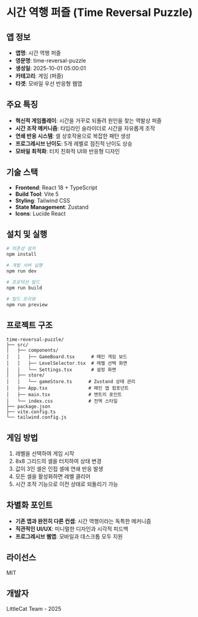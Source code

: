 # 시간 역행 퍼즐 (Time Reversal Puzzle)

## 앱 정보
- **앱명**: 시간 역행 퍼즐
- **영문명**: time-reversal-puzzle
- **생성일**: 2025-10-01 05:00:01
- **카테고리**: 게임 (퍼즐)
- **타겟**: 모바일 우선 반응형 웹앱

## 주요 특징
- **혁신적 게임플레이**: 시간을 거꾸로 되돌려 원인을 찾는 역발상 퍼즐
- **시간 조작 메커니즘**: 타임라인 슬라이더로 시간을 자유롭게 조작
- **연쇄 반응 시스템**: 셀 상호작용으로 복잡한 패턴 생성
- **프로그레시브 난이도**: 5개 레벨로 점진적 난이도 상승
- **모바일 최적화**: 터치 친화적 UI와 반응형 디자인

## 기술 스택
- **Frontend**: React 18 + TypeScript
- **Build Tool**: Vite 5
- **Styling**: Tailwind CSS
- **State Management**: Zustand
- **Icons**: Lucide React

## 설치 및 실행

```bash
# 의존성 설치
npm install

# 개발 서버 실행
npm run dev

# 프로덕션 빌드
npm run build

# 빌드 프리뷰
npm run preview
```

## 프로젝트 구조
```
time-reversal-puzzle/
├── src/
│   ├── components/
│   │   ├── GameBoard.tsx      # 메인 게임 보드
│   │   ├── LevelSelector.tsx  # 레벨 선택 화면
│   │   └── Settings.tsx       # 설정 화면
│   ├── store/
│   │   └── gameStore.ts      # Zustand 상태 관리
│   ├── App.tsx               # 메인 앱 컴포넌트
│   ├── main.tsx              # 엔트리 포인트
│   └── index.css             # 전역 스타일
├── package.json
├── vite.config.ts
└── tailwind.config.js
```

## 게임 방법
1. 레벨을 선택하여 게임 시작
2. 8x8 그리드의 셀을 터치하여 상태 변경
3. 값이 3인 셀은 인접 셀에 연쇄 반응 발생
4. 모든 셀을 활성화하면 레벨 클리어
5. 시간 조작 기능으로 이전 상태로 되돌리기 가능

## 차별화 포인트
- **기존 앱과 완전히 다른 컨셉**: 시간 역행이라는 독특한 메커니즘
- **직관적인 UI/UX**: 미니멀한 디자인과 시각적 피드백
- **프로그레시브 웹앱**: 모바일과 데스크톱 모두 지원

## 라이선스
MIT

## 개발자
LittleCat Team - 2025